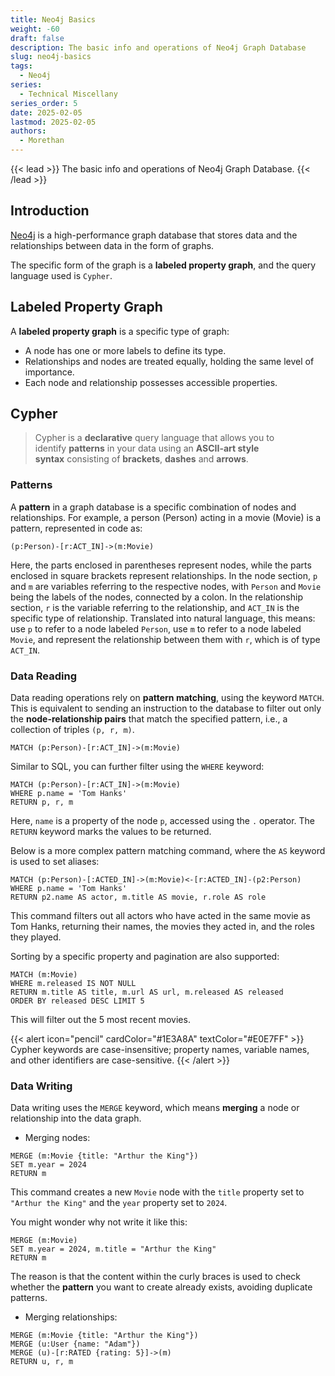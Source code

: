```yaml
---
title: Neo4j Basics
weight: -60
draft: false
description: The basic info and operations of Neo4j Graph Database
slug: neo4j-basics
tags:
  - Neo4j
series:
  - Technical Miscellany
series_order: 5
date: 2025-02-05
lastmod: 2025-02-05
authors:
  - Morethan
---
```

{{< lead >}}
The basic info and operations of Neo4j Graph Database.
{{< /lead >}}

## Introduction
[Neo4j](https://github.com/neo4j/neo4j) is a high-performance graph database that stores data and the relationships between data in the form of graphs.

The specific form of the graph is a **labeled property graph**, and the query language used is `Cypher`.

## Labeled Property Graph
A **labeled property graph** is a specific type of graph:
- A node has one or more labels to define its type.
- Relationships and nodes are treated equally, holding the same level of importance.
- Each node and relationship possesses accessible properties.

## Cypher

> Cypher is a **declarative** query language that allows you to identify **patterns** in your data using an **ASCII-art style syntax** consisting of **brackets**, **dashes** and **arrows**.

### Patterns
A **pattern** in a graph database is a specific combination of nodes and relationships. For example, a person (Person) acting in a movie (Movie) is a pattern, represented in code as:

```cypher
(p:Person)-[r:ACT_IN]->(m:Movie)
```

Here, the parts enclosed in parentheses represent nodes, while the parts enclosed in square brackets represent relationships. In the node section, `p` and `m` are variables referring to the respective nodes, with `Person` and `Movie` being the labels of the nodes, connected by a colon. In the relationship section, `r` is the variable referring to the relationship, and `ACT_IN` is the specific type of relationship. Translated into natural language, this means: use `p` to refer to a node labeled `Person`, use `m` to refer to a node labeled `Movie`, and represent the relationship between them with `r`, which is of type `ACT_IN`.

### Data Reading
Data reading operations rely on **pattern matching**, using the keyword `MATCH`. This is equivalent to sending an instruction to the database to filter out only the **node-relationship pairs** that match the specified pattern, i.e., a collection of triples `(p, r, m)`.

```cypher
MATCH (p:Person)-[r:ACT_IN]->(m:Movie)
```

Similar to SQL, you can further filter using the `WHERE` keyword:

```cypher
MATCH (p:Person)-[r:ACT_IN]->(m:Movie)
WHERE p.name = 'Tom Hanks'
RETURN p, r, m
```

Here, `name` is a property of the node `p`, accessed using the `.` operator. The `RETURN` keyword marks the values to be returned.

Below is a more complex pattern matching command, where the `AS` keyword is used to set aliases:

```cypher
MATCH (p:Person)-[:ACTED_IN]->(m:Movie)<-[r:ACTED_IN]-(p2:Person)
WHERE p.name = 'Tom Hanks'
RETURN p2.name AS actor, m.title AS movie, r.role AS role
```

This command filters out all actors who have acted in the same movie as Tom Hanks, returning their names, the movies they acted in, and the roles they played.

Sorting by a specific property and pagination are also supported:

```cypher
MATCH (m:Movie)
WHERE m.released IS NOT NULL
RETURN m.title AS title, m.url AS url, m.released AS released
ORDER BY released DESC LIMIT 5
```

This will filter out the 5 most recent movies.

{{< alert icon="pencil" cardColor="#1E3A8A" textColor="#E0E7FF" >}}
Cypher keywords are case-insensitive; property names, variable names, and other identifiers are case-sensitive.
{{< /alert >}}
### Data Writing
Data writing uses the `MERGE` keyword, which means **merging** a node or relationship into the data graph.

- Merging nodes:
```cypher
MERGE (m:Movie {title: "Arthur the King"})
SET m.year = 2024
RETURN m
```

This command creates a new `Movie` node with the `title` property set to `"Arthur the King"` and the `year` property set to `2024`.

You might wonder why not write it like this:
```cypher
MERGE (m:Movie)
SET m.year = 2024, m.title = "Arthur the King"
RETURN m
```

The reason is that the content within the curly braces is used to check whether the **pattern** you want to create already exists, avoiding duplicate patterns.

- Merging relationships:
```cypher
MERGE (m:Movie {title: "Arthur the King"})
MERGE (u:User {name: "Adam"})
MERGE (u)-[r:RATED {rating: 5}]->(m)
RETURN u, r, m
```

